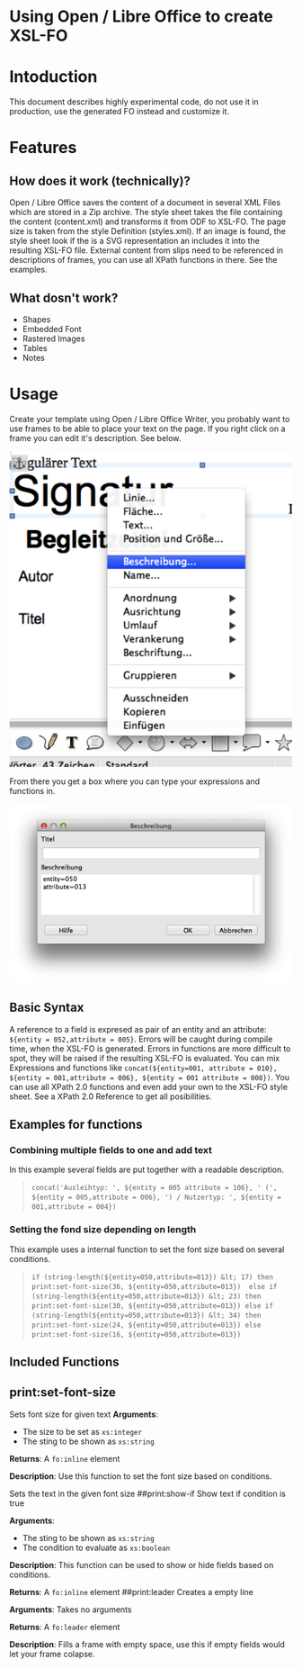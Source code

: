 Using Open / Libre Office to create XSL-FO
==========================================

# Intoduction
This document describes highly experimental code, do not use it in production, use the generated FO instead and customize it.

# Features
## How does it work (technically)? 
Open / Libre Office saves the content of a document in several XML Files which are stored in a Zip archive. The style sheet takes the file containing the content (content.xml) and transforms it from ODF to XSL-FO. The page size is taken from the style Definition (styles.xml). If an image is found, the style sheet look if the is a SVG representation an includes it into the resulting XSL-FO file. External content from slips need to be referenced in descriptions of frames, you can use all XPath functions in there. See the examples.

## What dosn't work?
* Shapes
* Embedded Font
* Rastered Images
* Tables
* Notes

# Usage
Create your template using Open / Libre Office Writer, you probably want to use frames to be able to place your text on the page. If you right click on a frame you can edit it's description. See below.

![Libre Office Context Menu](./img/libreoffice.png)

From there you get a box where you can type your expressions and functions in.

![Libre Office SVG Description](./img/svgdesc.png)

## Basic Syntax
A reference to a field is expresed as pair of an entity and an attribute:
`${entity = 052,attribute = 005}`. Errors will be caught during compile time, when the XSL-FO is generated. Errors in functions are more difficult to spot, they will be raised if the resulting XSL-FO is evaluated. You can mix Expressions and functions like `concat(${entity=001, attribute = 010}, ${entity = 001,attribute = 006}, ${entity = 001 attribute = 008})`. You can use all XPath 2.0 functions and even add your own to the XSL-FO style sheet. See a XPath 2.0 Reference to get all posibilities.

## Examples for functions
### Combining multiple fields to one and add text
In this example several fields are put together with a readable description.
>`concat('Ausleihtyp: ', ${entity = 005 attribute = 106}, ' (', ${entity = 005,attribute = 006}, ') / Nutzertyp: ', ${entity = 001,attribute = 004})`

### Setting the fond size depending on length
This example uses a internal function to set the font size based on several conditions.
>`if (string-length(${entity=050,attribute=013}) &lt; 17) then print:set-font-size(36, ${entity=050,attribute=013}) 
                                    else if (string-length(${entity=050,attribute=013}) &lt; 23) then print:set-font-size(30, ${entity=050,attribute=013})
                                    else if (string-length(${entity=050,attribute=013}) &lt; 34) then print:set-font-size(24, ${entity=050,attribute=013})
                                    else print:set-font-size(16, ${entity=050,attribute=013})`

## Included Functions

## print:set-font-size
Sets font size for given text
**Arguments**:
* The size to be set as `xs:integer`
* The sting to be shown as `xs:string`

**Returns**: A `fo:inline` element

**Description**: Use this function to set the font size based on conditions.

Sets the text in the given font size
##print:show-if
Show text if condition is true

**Arguments**:
* The sting to be shown as `xs:string`
* The condition to evaluate as `xs:boolean`

**Description**: This function can be used to show or hide fields based on conditions.

**Returns**: A `fo:inline` element
##print:leader
Creates a empty line

**Arguments**: Takes no arguments

**Returns**: A `fo:leader` element

**Description**: Fills a frame with empty space, use this if empty fields would let your frame colapse.
